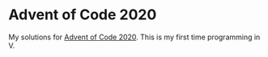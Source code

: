 # Advent of Code 2020

My solutions for [Advent of Code 2020](https://adventofcode.com/2020). This is my first time programming in V.
